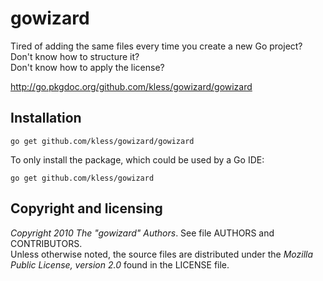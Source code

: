 gowizard
========

Tired of adding the same files every time you create a new Go project?  
Don't know how to structure it?  
Don't know how to apply the license?

http://go.pkgdoc.org/github.com/kless/gowizard/gowizard


## Installation

	go get github.com/kless/gowizard/gowizard

To only install the package, which could be used by a Go IDE:

	go get github.com/kless/gowizard


## Copyright and licensing

*Copyright 2010  The "gowizard" Authors*. See file AUTHORS and CONTRIBUTORS.  
Unless otherwise noted, the source files are distributed under the
*Mozilla Public License, version 2.0* found in the LICENSE file.


